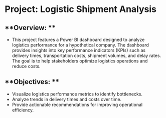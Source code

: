 # Project: Logistic Shipment Analysis

## **Overview: **

* This project features a Power BI dashboard designed to analyze logistics performance for a hypothetical company. The dashboard provides insights into key performance indicators (KPIs) such as delivery times, transportation costs, shipment volumes, and delay rates. The goal is to help stakeholders optimize logistics operations and reduce costs.

## **Objectives: **

* Visualize logistics performance metrics to identify bottlenecks.
* Analyze trends in delivery times and costs over time.
* Provide actionable recommendations for improving operational efficiency.
